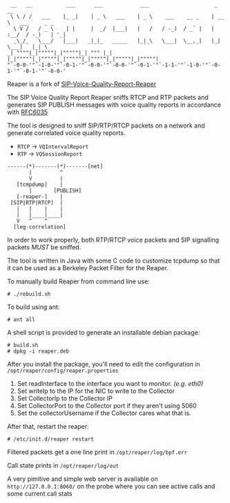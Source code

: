 ```
 __   __           ___      ___            ___                     _ __                  
 \ \ / /   ___    |_ _|    | _ \   ___    | _ \    ___    __ _    | __ \   ___     _ _  
  \ V /   / _ \    | |     |  _/  |___|   |   /   / -_)  / _` |   | :__/  / -_)   | '_| 
  _\_/_   \___/   |___|   _|_|_   _____   |_|_\   \___|  \__,_|   |_|     \___|   |_| \  
_| """"|_|"""""|_|"""""|_| """ |_|     |_|"""""|_|"""""|_|"""""|_|"""""|_|"""""|_|"""""| 
"`-0-0-'"`-1-0-'"`-0-1-'"`-0-0-'"`-0-0-'"`-0-1-'"`-1-1-'"`-1-0-'"`-0-1-'"`-0-1-'"`-0-0-' 
```
Reaper is a fork of [SIP-Voice-Quality-Report-Reaper](https://github.com/TerryHowe/SIP-Voice-Quality-Report-Reaper)

The SIP Voice Quality Report Reaper sniffs RTCP and RTP packets and generates SIP PUBLISH messages with voice quality reports in accordance with [RFC6035](http://www.rfc-editor.org/rfc/rfc6035.txt)

The tool is designed to sniff SIP/RTP/RTCP packets on a network and generate correlated voice quality reports.
* ``RTCP`` -> ``VQIntervalReport``
* ``RTP`` -> ``VQSessionReport``


```
------(*)-------(*)-------[net]
       |         ^
       V         |
   [tcmpdump]    |
       |       [PUBLISH]
   [-reaper-]    |
 [SIP|RTP|RTCP]  |
   |   |    |    |
   |   |____|____|
   V   ^    ^
  [leg-correlation]
  ```
  
In order to work properly, both RTP/RTCP voice packets and SIP signalling packets *MUST* be sniffed.

The tool is written in Java with some C code to customize tcpdump so that it can be used as a Berkeley Packet Filter for the Reaper.


To manually build Reaper from command line use:
```
# ./rebuild.sh
```

To build using ant:
```
# ant all
```

A shell script is provided to generate an installable debian package: 

```
# build.sh
# dpkg -i reaper.deb
```
After you install the package, you'll need to edit the configuration in ``/opt/reaper/config/reaper.properties``

 1. Set readInterface to the interface you want to monitor. *(e.g. eth0)*
 2. Set writeIp to the IP for the NIC to write to the Collector
 3. Set CollectorIp to the Collector IP
 4. Set CollectorPort to the Collector port if they aren't using 5060
 5. Set the collectorUsername if the Collector cares what that is.

After that, restart the reaper:
```
# /etc/init.d/reaper restart
```
Filtered packets get a one line print in ``/opt/reaper/log/bpf.err`` 

Call state prints in ``/opt/reaper/log/out`` 

A very pimitive and simple web server is available on ``http://127.0.0.1:8060/`` on the
probe where you can see active calls and some current call stats
